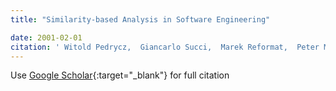 ```yaml
---
title: "Similarity-based Analysis in Software Engineering"

date: 2001-02-01
citation: ' Witold Pedrycz,  Giancarlo Succi,  Marek Reformat,  Peter Mus\&apos;{i}lek,  Xiao Bai, &quot;Similarity-based Analysis in Software Engineering.&quot;, 2001.'
---
```

Use [Google Scholar](https://scholar.google.com/scholar?q=Similarity+based+Analysis+in+Software+Engineering){:target="_blank"} for full citation